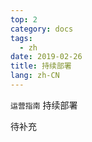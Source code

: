 ```yaml
---
top: 2
category: docs
tags:
  - zh
date: 2019-02-26
title: 持续部署
lang: zh-CN
---
```


`运营指南` 持续部署

待补充
